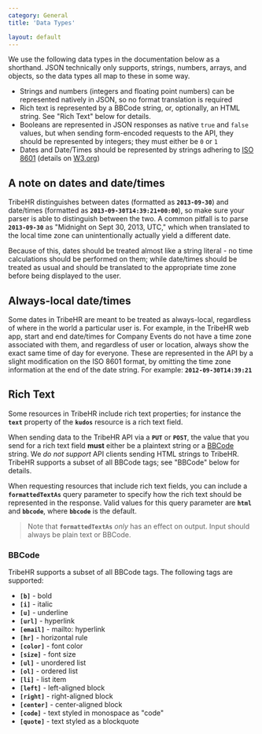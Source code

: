 ```yaml
---
category: General
title: 'Data Types'

layout: default
---
```



We use the following data types in the documentation below as a shorthand. JSON technically only
supports, strings, numbers, arrays, and objects, so the data types all map to these in some way.

- Strings and numbers (integers and floating point numbers) can be represented natively in JSON, so
  no format translation is required
- Rich text is represented by a BBCode string, or, optionally, an HTML string. See "Rich Text" below for
  details.
- Booleans are represented in JSON responses as native `true` and `false` values, but when sending
  form-encoded requests to the API, they should be represented by integers; they must either be `0` or `1`
- Dates and Date/Times should be represented by strings adhering to [ISO 8601](http://xkcd.com/1179/)
  (details on [W3.org](http://www.w3.org/TR/NOTE-datetime))

## A note on dates and date/times

TribeHR distinguishes between dates (formatted as **`2013-09-30`**) and date/times (formatted as
**`2013-09-30T14:39:21+00:00`**), so make sure your parser is able to distinguish between the two.
A common pitfall is to parse **`2013-09-30`** as "Midnight on Sept 30, 2013, UTC," which when translated
to the local time zone can unintentionally actually yield a different date.

Because of this, dates should be treated almost like a string literal - no time calculations should
be performed on them; while date/times should be treated as usual and should be translated to the 
appropriate time zone before being displayed to the user.

## Always-local date/times

Some dates in TribeHR are meant to be treated as always-local, regardless of where in the world a
particular user is. For example, in the TribeHR web app, start and end date/times for Company Events
do not have a time zone associated with them, and regardless of user or location, always show the 
exact same time of day for everyone. These are represented in the API by a slight modification on
the ISO 8601 format, by omitting the time zone information at the end of the date string. For example:
**`2012-09-30T14:39:21`**

## Rich Text

Some resources in TribeHR include rich text properties; for instance the **`text`** property of the **`kudos`**
resource is a rich text field. 

When sending data to the TribeHR API via a **`PUT`** or **`POST`**, the value that you send for a rich text field
**must** either be a plaintext string or a [BBCode](http://en.wikipedia.org/wiki/BBCode) string. We *do
not support* API clients sending HTML strings to TribeHR. TribeHR supports a subset of all BBCode tags;
see "BBCode" below for details.

When requesting resources that include rich text fields, you can include a **`formattedTextAs`** query 
parameter to specify how the rich text should be represented in the response. Valid values for this query
parameter are **`html`** and **`bbcode`**, where **`bbcode`** is the default.

> Note that **`formattedTextAs`** *only* has an effect on output. Input should always be plain text 
> or BBCode.

### BBCode

TribeHR supports a subset of all BBCode tags. The following tags are supported:

- **`[b]`** - bold
- **`[i]`** - italic
- **`[u]`** - underline
- **`[url]`** - hyperlink
- **`[email]`** - mailto: hyperlink
- **`[hr]`** - horizontal rule
- **`[color]`** - font color
- **`[size]`** - font size
- **`[ul]`** - unordered list
- **`[ol]`** - ordered list
- **`[li]`** - list item
- **`[left]`** - left-aligned block
- **`[right]`** - right-aligned block
- **`[center]`** - center-aligned block
- **`[code]`** - text styled in monospace as "code"
- **`[quote]`** - text styled as a blockquote
